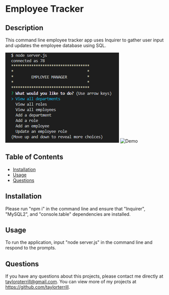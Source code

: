 # Employee Tracker

## Description
This command line employee tracker app uses Inquirer to gather user input and updates the employee database using SQL.

![Webpage Screenshot](./assets/Screenshot%202022-09-11%20182007.png)
![Demo](https://youtu.be/IXKEBQhF0Fw)

## Table of Contents
* [Installation](#installation)
* [Usage](#usage) 
* [Questions](#questions)

## Installation
Please run "npm i" in the command line and ensure that "Inquirer", "MySQL2", and "console.table" dependencies are installed.

## Usage
To run the application, input "node server.js" in the command line and respond to the prompts.

## Questions
If you have any questions about this projects, please contact me directly at taylorpterrill@gmail.com. You can view more of my projects at https://github.com/taylorterrill.